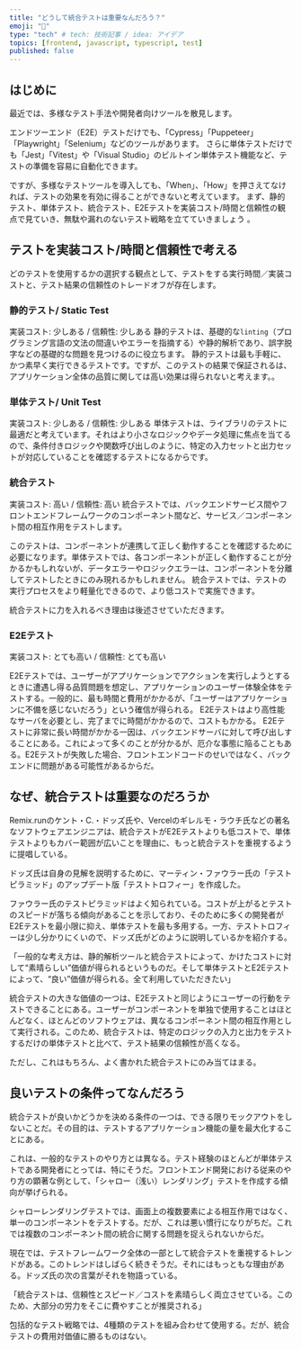 ```yaml
---
title: "どうして統合テストは重要なんだろう？"
emoji: "🌊"
type: "tech" # tech: 技術記事 / idea: アイデア
topics: [frontend, javascript, typescript, test]
published: false
---
```

## はじめに
最近では、多様なテスト手法や開発者向けツールを散見します。

エンドツーエンド（E2E）テストだけでも、「Cypress」「Puppeteer」「Playwright」「Selenium」などのツールがあります。
さらに単体テストだけでも「Jest」「Vitest」や「Visual Studio」のビルトイン単体テスト機能など、テストの準備を容易に自動化できます。

ですが、多様なテストツールを導入しても、「When」、「How」を押さえてなければ、テストの効果を有効に得ることができないと考えています。
まず、静的テスト、単体テスト、統合テスト、E2Eテストを実装コスト/時間と信頼性の観点で見ていき、無駄や漏れのないテスト戦略を立てていきましょう 。

## テストを実装コスト/時間と信頼性で考える
どのテストを使用するかの選択する観点として、テストをする実行時間／実装コストと、テスト結果の信頼性のトレードオフが存在します。

### 静的テスト/ Static Test
実装コスト: 少しある / 信頼性: 少しある
静的テストは、基礎的な`linting`（プログラミング言語の文法の間違いやエラーを指摘する）や静的解析であり、誤字脱字などの基礎的な問題を見つけるのに役立ちます。
静的テストは最も手軽に、かつ素早く実行できるテストです。ですが、このテストの結果で保証されるは、アプリケーション全体の品質に関しては高い効果は得られないと考えます。。

### 単体テスト/ Unit Test
実装コスト: 少しある / 信頼性: 少しある
単体テストは、ライブラリのテストに最適だと考えています。それはより小さなロジックやデータ処理に焦点を当てるので、条件付きロジックや関数呼び出しのように、特定の入力セットと出力セットが対応していることを確認するテストになるからです。

### 統合テスト
実装コスト: 高い / 信頼性: 高い 
統合テストでは、バックエンドサービス間やフロントエンドフレームワークのコンポーネント間など、サービス／コンポーネント間の相互作用をテストします。

このテストは、コンポーネントが連携して正しく動作することを確認するために必要になります。単体テストでは、各コンポーネントが正しく動作することが分かるかもしれないが、データエラーやロジックエラーは、コンポーネントを分離してテストしたときにのみ現れるかもしれません。
統合テストでは、テストの実行プロセスをより軽量化できるので、より低コストで実施できます。

統合テストに力を入れるべき理由は後述させていただきます。

### E2Eテスト
実装コスト: とても高い / 信頼性: とても高い

E2Eテストでは、ユーザーがアプリケーションでアクションを実行しようとするときに遭遇し得る品質問題を想定し、アプリケーションのユーザー体験全体をテストする。一般的に、最も時間と費用がかかるが、「ユーザーはアプリケーションに不備を感じないだろう」という確信が得られる。
E2Eテストはより高性能なサーバを必要とし、完了までに時間がかかるので、コストもかかる。
E2Eテストに非常に長い時間がかかる一因は、バックエンドサーバに対して呼び出しすることにある。これによって多くのことが分かるが、厄介な事態に陥ることもある。E2Eテストが失敗した場合、フロントエンドコードのせいではなく、バックエンドに問題がある可能性があるからだ。

## なぜ、統合テストは重要なのだろうか
Remix.runのケント・C.・ドッズ氏や、Vercelのギレルモ・ラウチ氏などの著名なソフトウェアエンジニアは、統合テストがE2Eテストよりも低コストで、単体テストよりもカバー範囲が広いことを理由に、もっと統合テストを重視するように提唱している。

ドッズ氏は自身の見解を説明するために、マーティン・ファウラー氏の「テストピラミッド」のアップデート版「テストトロフィー」を作成した。

ファウラー氏のテストピラミッドはよく知られている。コストが上がるとテストのスピードが落ちる傾向があることを示しており、そのために多くの開発者がE2Eテストを最小限に抑え、単体テストを最も多用する。一方、テストトロフィーは少し分かりにくいので、ドッズ氏がどのように説明しているかを紹介する。

「一般的な考え方は、静的解析ツールと統合テストによって、かけたコストに対して“素晴らしい”価値が得られるというものだ。そして単体テストとE2Eテストによって、“良い”価値が得られる。全て利用していただきたい」

統合テストの大きな価値の一つは、E2Eテストと同じようにユーザーの行動をテストできることにある。ユーザーがコンポーネントを単独で使用することはほとんどなく、ほとんどのソフトウェアは、異なるコンポーネント間の相互作用として実行される。このため、統合テストは、特定のロジックの入力と出力をテストするだけの単体テストと比べて、テスト結果の信頼性が高くなる。

ただし、これはもちろん、よく書かれた統合テストにのみ当てはまる。

## 良いテストの条件ってなんだろう
統合テストが良いかどうかを決める条件の一つは、できる限りモックアウトをしないことだ。その目的は、テストするアプリケーション機能の量を最大化することにある。

これは、一般的なテストのやり方とは異なる。テスト経験のほとんどが単体テストである開発者にとっては、特にそうだ。フロントエンド開発における従来のやり方の顕著な例として、「シャロー（浅い）レンダリング」テストを作成する傾向が挙げられる。

シャローレンダリングテストでは、画面上の複数要素による相互作用ではなく、単一のコンポーネントをテストする。だが、これは悪い慣行になりがちだ。これでは複数のコンポーネント間の統合に関する問題を捉えられないからだ。

現在では、テストフレームワーク全体の一部として統合テストを重視するトレンドがある。このトレンドはしばらく続きそうだ。それにはもっともな理由がある。ドッズ氏の次の言葉がそれを物語っている。

「統合テストは、信頼性とスピード／コストを素晴らしく両立させている。このため、大部分の労力をそこに費やすことが推奨される」

包括的なテスト戦略では、4種類のテストを組み合わせて使用する。だが、統合テストの費用対価値に勝るものはない。